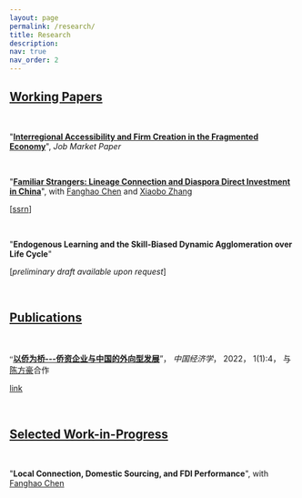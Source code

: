 ```yaml
---
layout: page
permalink: /research/
title: Research
description: 
nav: true
nav_order: 2
---
```




## <u>Working Papers</u>

<p>&nbsp;</p>

"<a href="{{ site.url }}/assets/pdf/jmp.pdf" target="_blank">**Interregional Accessibility and Firm Creation in the Fragmented Economy**</a>", *Job Market Paper* 


<p>&nbsp;</p>

"<a href="{{ site.url }}/assets/pdf/ddi.pdf" target="_blank">**Familiar Strangers: Lineage Connection and Diaspora Direct Investment in China**</a>", with [Fanghao Chen](https://fanghaochen.github.io/homepage/) and [Xiaobo Zhang](https://en.gsm.pku.edu.cn/conjsxq.jsp?urltype=tree.TreeTempUrl&wbtreeid=1099&user_id=x.zhang)

[[ssrn](https://papers.ssrn.com/sol3/papers.cfm?abstract_id=4004159)]

<p>&nbsp;</p>

"**Endogenous Learning and the Skill-Biased Dynamic Agglomeration over Life Cycle**"

[*preliminary draft available upon request*]


<p>&nbsp;</p>

## <u>Publications</u>

<p>&nbsp;</p>

<a style="font-family: Microsoft Yahei">“<a href="{{ site.url }}/assets/pdf/ddi_c.pdf" target="_blank">**以侨为桥---侨资企业与中国的外向型发展**</a>”， *中国经济学*， 2022， 1(1):4， 与[陈方豪](https://fanghaochen.github.io/homepage/)合作</a>

[link](https://www.jcejournal.com.cn/CN/abstract/abstract3.shtml) 

 
<p>&nbsp;</p>


## <u>Selected Work-in-Progress</u>

<p>&nbsp;</p>

"**Local Connection, Domestic Sourcing, and FDI Performance**", with [Fanghao Chen](https://fanghaochen.github.io/homepage/)



